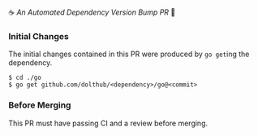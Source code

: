 :coffee: *An Automated Dependency Version Bump PR* :crown:

### Initial Changes

The initial changes contained in this PR were produced by `go get`ing the dependency.

```
$ cd ./go
$ go get github.com/dolthub/<dependency>/go@<commit>
```

### Before Merging

This PR must have passing CI and a review before merging.
